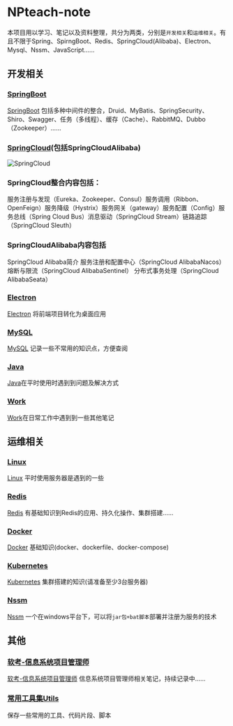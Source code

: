 # NPteach-note
本项目用以学习、笔记以及资料整理，共分为两类，分别是`开发相关`和`运维相关`。有且不限于Spring、SpirngBoot、Redis、SpringCloud(Alibaba)、Electron、Mysql、Nssm、JavaScript......
## 开发相关
### [SpringBoot](./SpringBoot)
[SpringBoot](./SpringBoot) 包括多种中间件的整合，Druid、MyBatis、SpringSecurity、Shiro、Swagger、任务（多线程）、缓存（Cache）、RabbitMQ、Dubbo（Zookeeper）......
### [SpringCloud](./SpringCloud)(包括SpringCloudAlibaba)
![SpringCloud](./assets/ReadMe.md/1609683765035_image.png)
### SpringCloud整合内容包括：
服务注册与发现（Eureka、Zookeeper、Consul）服务调用（Ribbon、OpenFeign）服务降级（Hystrix）服务网关（gateway）服务配置（Config）服务总线（Spring Cloud Bus）消息驱动（SpringCloud Stream）链路追踪（SpringCloud Sleuth）
### SpringCloudAlibaba内容包括
SpringCloud Alibaba简介
服务注册和配置中心（SpringCloud AlibabaNacos）
熔断与限流（SpringCloud AlibabaSentinel）
分布式事务处理（SpringCloud AlibabaSeata）
### [Electron](./Electron.md)
[Electron](./Electron.md) 将前端项目转化为桌面应用
### [MySQL](./MySQL.md)
[MySQL](./MySQL.md) 记录一些不常用的知识点，方便查阅
### [Java](./Java.md)
[Java](./Java.md)在平时使用时遇到到问题及解决方式
### [Work](./Work.md)
[Work](./Work.md)在日常工作中遇到到一些其他笔记
## 运维相关
### [Linux](./Linux.md)
[Linux](./Linux.md) 平时使用服务器是遇到的一些
### [Redis](./Redis.md)
[Redis](./Redis.md) 有基础知识到Redis的应用、持久化操作、集群搭建......
### [Docker](./Docker.md)
[Docker](./Docker.md) 基础知识(docker、dockerfile、docker-compose)
### [Kubernetes](./Kubernetes.md)
[Kubernetes](./Kubernetes.md) 集群搭建的知识(请准备至少3台服务器)
### [Nssm](./Nssm.md)
[Nssm](./Nssm.md) 一个在windows平台下，可以将`jar包+bat脚本`部署并注册为服务的技术
## 其他
### [软考-信息系统项目管理师](./PM.md)
[软考-信息系统项目管理师](./PM.md) 信息系统项目管理师相关笔记，持续记录中......
### [常用工具集Utils](./Utils.md)
保存一些常用的工具、代码片段、脚本
